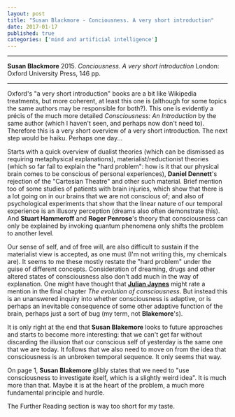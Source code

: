```yaml
---
layout: post
title: "Susan Blackmore - Conciousness. A very short introduction"
date: 2017-01-17
published: true
categories: ['mind and artificial intelligence']
---
```



***
<b>Susan Blackmore</b> 2015. _Conciousness. A very short introduction_ London: Oxford University Press, 146 pp.

***

Oxford's "a very short introduction" books are a bit like Wikipedia treatments, but more coherent, at least this one is (although for some topics the same authors may be responsible for both?).  This one is evidently a précis of the much more detailed _Consciousness: An Introduction_ by the same author (which I haven't seen, and perhaps now don't need to).  Therefore this is a very short overview of a very short introduction.  The next step would be haiku.  Perhaps one day...

Starts with a quick overview of dualist theories (which can be dismissed as requiring metaphysical explanations), materialist/reductionist theories (which so far fail to explain the "hard problem": how is it that our physical brain comes to be conscious of personal experiences), **Daniel Dennett**'s rejection of the "Cartesian Theatre" and other such material.  Brief mention too of some studies of patients with brain injuries, which show that there is a lot going on in our brains that we are not conscious of; and also of psychological experiments that show that the linear nature of our temporal experience is an illusory perception (dreams also often demonstrate this).  And **Stuart Hammeroff** and **Roger Penrose**'s theory that consciousness can only be explained by invoking quantum phenomena only shifts the problem to another level.

Our sense of self, and of free will, are also difficult to sustain if the materialist view is accepted, as one must (I'm not writing this, my chemicals are).  It seems to me these mostly restate the "hard problem" under the guise of different concepts.  Consideration of dreaming, drugs and other altered states of consciousness also don't add much in the way of explanation.  One might have thought that [**Julian Jaynes**](http://www.julianjaynes.org/bicameralmind.php) might rate a mention in the final chapter _The evolution of consciousness_. But instead this is an unanswered inquiry into whether consciousness is adaptive, or is perhaps an inevitable consequence of some other adaptive function of the brain, perhaps just a sort of bug (my term, not **Blakemore**'s). 

It is only right at the end that **Susan Blakemore** looks to future approaches and starts to become more interesting: that we can't get far without discarding the illusion that our conscious self of yesterday is the same one that we are today.  It follows that we also need to move on from the idea that consciousness is an unbroken temporal sequence.  It only seems that way.  

On page 1, **Susan Blakemore** glibly states that we need to "use consciousness to investigate itself, which is a slightly weird idea".  It is much more than that.  Maybe it is at the heart of the problem, a much more fundamental principle and hurdle.

The Further Reading section is way too short for my taste.





